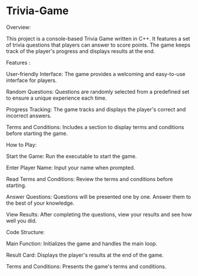# Trivia-Game


Overview:

This project is a console-based Trivia Game written in C++. It features a set of trivia questions that players can answer to score points. The game keeps track of the player's progress and displays results at the end.  


Features :

User-friendly Interface: The game provides a welcoming and easy-to-use interface for players. 

Random Questions: Questions are randomly selected from a predefined set to ensure a unique experience each time. 

Progress Tracking: The game tracks and displays the player's correct and incorrect answers. 

Terms and Conditions: Includes a section to display terms and conditions before starting the game.


How to Play: 

Start the Game: Run the executable to start the game. 

Enter Player Name: Input your name when prompted. 

Read Terms and Conditions: Review the terms and conditions before starting. 

Answer Questions: Questions will be presented one by one. Answer them to the best of your knowledge. 

View Results: After completing the questions, view your results and see how well you did. 


Code Structure:

Main Function: Initializes the game and handles the main loop. 

Result Card: Displays the player's results at the end of the game. 

Terms and Conditions: Presents the game's terms and conditions.
